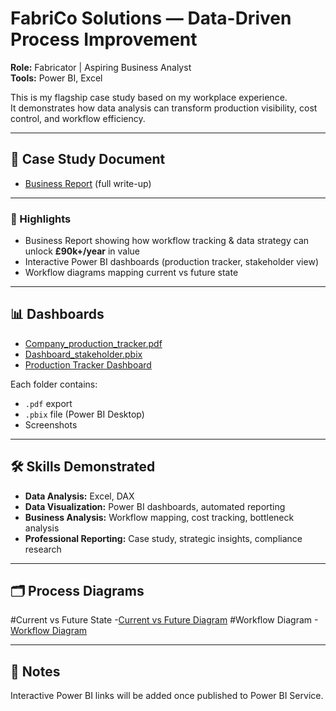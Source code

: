# FabriCo Solutions — Data-Driven Process Improvement

**Role:** Fabricator | Aspiring Business Analyst  
**Tools:** Power BI, Excel  

This is my flagship case study based on my workplace experience.  
It demonstrates how data analysis can transform production visibility, cost control, and workflow efficiency.

---

## 📄 Case Study Document
- [Business Report](Business_report_v1.pdf) (full write-up)

---

### 🚀 Highlights  
- Business Report showing how workflow tracking & data strategy can unlock **£90k+/year** in value  
- Interactive Power BI dashboards (production tracker, stakeholder view)   
- Workflow diagrams mapping current vs future state

---

## 📊 Dashboards
- [Company_production_tracker.pdf](company_production_tracker.pdf)
- [Dashboard_stakeholder.pbix](dashboard_stakeholder.pbix)
- [Production Tracker Dashboard](productiontracker_fabrico_ss.png)

  
Each folder contains:
- `.pdf` export  
- `.pbix` file (Power BI Desktop)  
- Screenshots  

---

## 🛠 Skills Demonstrated  
- **Data Analysis:** Excel, DAX  
- **Data Visualization:** Power BI dashboards, automated reporting  
- **Business Analysis:** Workflow mapping, cost tracking, bottleneck analysis  
- **Professional Reporting:** Case study, strategic insights, compliance research

---
## 🗂️ Process Diagrams
#Current vs Future State
-[Current vs Future Diagram](current_vs_future_diagram_v5.drawio.png) 
#Workflow Diagram
-[Workflow Diagram](worflow_diagram_v6.drawio.png)

---


## 🔗 Notes
Interactive Power BI links will be added once published to Power BI Service.
